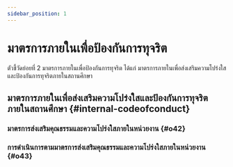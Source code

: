 ```yaml
---
sidebar_position: 1
---
```


# มาตรการภายในเพื่อป้องกันการทุจริต

ตัวชี้วัดย่อยที่ 2 มาตรการภายในเพื่อป้องกันการทุจริต ได้แก่ มาตรการภายในเพื่อส่งเสริมความโปร่งใสและป้องกันการทุจริตภายในสถานศึกษา

## มาตรการภายในเพื่อส่งเสริมความโปร่งใสและป้องกันการทุจริตภายในสถานศึกษา {#internal-codeofconduct}

### มาตรการส่งเสริมคุณธรรมและความโปร่งใสภายในหน่วยงาน {#o42}

### การดำเนินการตามมาตรการส่งเสริมคุณธรรมและความโปร่งใสภายในหน่วยงาน {#o43}
